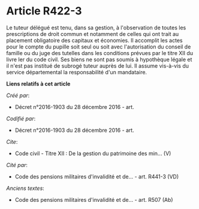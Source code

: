 # Article R422-3

Le tuteur délégué est tenu, dans sa gestion, à l'observation de toutes les prescriptions de droit commun et notamment de
celles qui ont trait au placement obligatoire des capitaux et économies. Il accomplit les actes pour le compte du pupille
soit seul ou soit avec l'autorisation du conseil de famille ou du juge des tutelles dans les conditions prévues par le titre
XII du livre Ier du code civil. Ses biens ne sont pas soumis à hypothèque légale et il n'est pas institué de subrogé tuteur
auprès de lui. Il assume vis-à-vis du service départemental la responsabilité d'un mandataire.

**Liens relatifs à cet article**

_Créé par_:

  - Décret n°2016-1903 du 28 décembre 2016 - art.

_Codifié par_:

  - Décret n°2016-1903 du 28 décembre 2016 - art.

_Cite_:

  - Code civil -  Titre XII : De la gestion du patrimoine des min... (V)

_Cité par_:

  - Code des pensions militaires d'invalidité et de... - art. R441-3 (VD)

_Anciens textes_:

  - Code des pensions militaires d'invalidité et de... - art. R507 (Ab)

